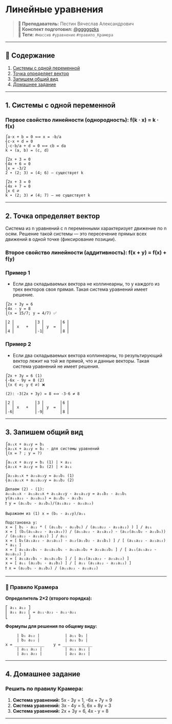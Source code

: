 # Линейные уравнения

> **🐙 Преподаватель:** Пестин Вячеслав Александрович<br>
> **🦁 Конспект подготовил:** [@gggggzks](https://t.me/gggggzks)<br>
> **🌴 Теги:** `#массив` `#уравнение` `#правило_Крамера`<br>

---
## 📑 Содержание
1. [Системы с одной переменной](#1-системы-с-одной-переменной)
2. [Точка определяет вектор](#2-точка-определяет-вектор)
3. [Запишем общий вид](#3-запишем-общий-вид)
4. [Домашнее задание](#4-домашнее-задание)

---

## 1. Системы с одной переменной

### Первое свойство линейности (однородность): f(k · x) = k · f(x)

```
⎧a·x + b = 0 ⟺ x = -b/a  
⎨c·x + d = 0
⎩-c·b/a + d = 0 ⟺ cb = da
k ∙ (a, b) = (c, d)
```

```
⎧2x + 3 = 0
⎨4x + 6 = 0
⎩x = -3/2
2 ∙ (2; 3) = (4; 6) — существует k
```
 
```
⎧2x + 3 = 0
⎨4x + 7 = 0
⎩x ∈ ∅
k ∙ (2; 3) ≠ (4; 7) — не существует k
```

---

## 2. Точка определяет вектор

Система из n уравнений с n переменными характеризует движение по n осям. Решение такой системы — это пересечение прямых всех движений в одной точке (фиксирование позиции).


### Второе свойство линейности (аддитивность): f(x + y) = f(x) + f(y)

### Пример 1

- Если два складываемых вектора не коллинеарны, то у каждого из трех векторов своя прямая. Такая система уравнений имеет решение.

```
⎧2x + 3y = 6
⎨4x - y = 8
⎩(x = 15/7; y = 4/7) ✅
```

```
⎢2 ⎢         ⎢3 ⎢       ⎢6 ⎢
⎢  ⎢ x   +   ⎢  ⎢ y  =  ⎢  ⎢
⎢4 ⎢         ⎢-1⎢       ⎢8 ⎢
```

### Пример 2

- Если два складываемых вектора коллинеарны, то результирующий вектор лежит на той же прямой, что и данные векторы. Такая система уравнений не имеет решения.

```
⎧2x + 3y = 6 (1)
⎨-6x - 9y = 8 (2)
⎩(x ∈ ∅; y ∈ ∅) ❌

(2): -3(2x + 3y) = 8 ⟺ -3·6 ≠ 8
```

```
⎢2 ⎢         ⎢3 ⎢       ⎢6 ⎢
⎢  ⎢ x   +   ⎢  ⎢ y  =  ⎢  ⎢
⎢-6⎢         ⎢-9⎢       ⎢8 ⎢
```

---

## 3. Запишем общий вид
```
⎧a₁₁x + a₁₂y = b₁  
⎨a₂₁x + a₂₂y = b₂ - для системы уравнений
⎩(x = ? ; y = ?)
```

```
⎧a₁₁x + a₁₂y = b₁ (1) | × a₂₁  
⎨a₂₁x + a₂₂y = b₂ (2) | × a₁₁

⎧a₂₁a₁₁x + a₂₁a₁₂y = a₂₁b₁ (1)
⎨a₁₁a₂₁x + a₁₁a₂₂y = a₁₁b₂ (2)

Делаем (2) - (1):  
a₂₁a₁₁x - a₁₁a₂₁x + a₁₁a₂₂y - a₂₁a₁₂y = a₁₁b₂ - a₂₁b₁  
y(a₁₁a₂₂ - a₂₁a₁₂) = a₁₁b₂ - a₂₁b₁  
❗ y = (a₁₁b₂ - a₂₁b₁)/(a₁₁a₂₂ - a₂₁a₁₂)
 
Выражаем из (1) x = (b₁ - a₁₂y)/a₁₁

Подстановка y:
x = [ b₁ - a₁₂ * ( (a₁₁b₂ - a₂₁b₁) / (a₁₁a₂₂ - a₂₁a₁₂) ) ] / a₁₁
x = [ (b₁(a₁₁a₂₂ - a₂₁a₁₂)) / (a₁₁a₂₂ - a₂₁a₁₂) - (a₁₂(a₁₁b₂ - a₂₁b₁)) / (a₁₁a₂₂ - a₂₁a₁₂) ] / a₁₁
x = [ b₁(a₁₁a₂₂ - a₂₁a₁₂) - a₁₂(a₁₁b₂ - a₂₁b₁) ] / [ (a₁₁a₂₂ - a₂₁a₁₂) * a₁₁ ]
x = [ a₁₁a₂₂b₁ - a₂₁a₁₂b₁ - a₁₁a₁₂b₂ + a₂₁a₁₂b₁ ] / [ a₁₁(a₁₁a₂₂ - a₂₁a₁₂) ]
x = [ a₁₁a₂₂b₁ - a₁₁a₁₂b₂ ] / [ a₁₁(a₁₁a₂₂ - a₂₁a₁₂) ]
x = [ a₁₁ (a₂₂b₁ - a₁₂b₂) ] / [ a₁₁ (a₁₁a₂₂ - a₂₁a₁₂) ]
❗ x = (a₂₂b₁ - a₁₂b₂) / (a₁₁a₂₂ - a₂₁a₁₂)
```

---

### 🧮 Правило Крамера

**Определитель 2×2 (второго порядка):**
```
⎡ a₁₁ a₁₂ ⎤
⎢ a₂₁ a₂₂ ⎢ = a₁₁·a₂₂ - a₁₂·a₂₁
⎣         ⎦
```

**Формулы для решения по общему виду:**

```
     | b₁ a₁₂ |           | a₁₁ b₁ |
     | b₂ a₂₂ |           | a₂₁ b₂ |
x = _____________    y = _____________
     | a₁₁ a₁₂ |          | a₁₁ a₁₂ |
     | a₂₁ a₂₂ |          | a₂₁ a₂₂ |
```

---

## 4. Домашнее задание

### Решить по правилу Крамера:
1. **Система уравнений:** 5x - 3y = 1, -6x + 7y = 9
2. **Система уравнений:** 3x - 4y = 5, 6x + 8y = 3
3. **Система уравнений:** 2x + 3y = 6, 4x - y = 8

---
